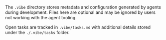 The `.vibe` directory stores metadata and configuration generated by
agents during development. Files here are optional and may be ignored
by users not working with the agent tooling.

Open tasks are tracked in `.vibe/tasks.md` with additional details stored
under the `./.vibe/tasks` folder.

